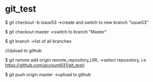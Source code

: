 # git_test


$ git checkout -b issue53    ->create and switch to new branch "issue53"

$ git checkout master            ->switch to branch "Master"

$ git branch     ->list of all branches



//Upload to github 

$ git remote add origin remote_repository_URL    ->select reposotory, i.e https://github.com/account931/git_test/

$ git push origin master       ->upload to github
